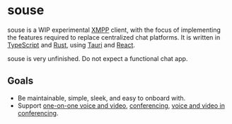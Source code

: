 # souse

souse is a WIP experimental [XMPP](https://xmpp.org) client, with the focus of implementing the features required to replace centralized chat platforms. It is written in [TypeScript](https://www.typescriptlang.org) and [Rust](https://www.rust-lang.org), using [Tauri](https://tauri.app) and [React](https://react.dev).

souse is very unfinished. Do not expect a functional chat app.

## Goals

- Be maintainable, simple, sleek, and easy to onboard with.
- Support [one-on-one voice and video](https://xmpp.org/extensions/xep-0166.html), [conferencing](https://xmpp.org/extensions/xep-0045.html), [voice and video in conferencing](https://xmpp.org/extensions/xep-0272.html).
